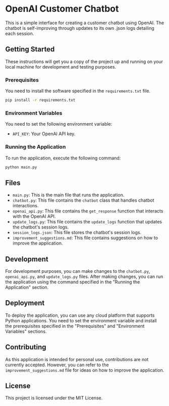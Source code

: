 # OpenAI Customer Chatbot

This is a simple interface for creating a customer chatbot using OpenAI. The chatbot is self-improving through updates to its own .json logs detailing each session.

## Getting Started

These instructions will get you a copy of the project up and running on your local machine for development and testing purposes.

### Prerequisites

You need to install the software specified in the `requirements.txt` file.

```bash
pip install -r requirements.txt
```

### Environment Variables

You need to set the following environment variable:

- `API_KEY`: Your OpenAI API key.

### Running the Application

To run the application, execute the following command:

```bash
python main.py
```

## Files

- `main.py`: This is the main file that runs the application.
- `chatbot.py`: This file contains the `chatbot` class that handles chatbot interactions.
- `openai_api.py`: This file contains the `get_response` function that interacts with the OpenAI API.
- `update_logs.py`: This file contains the `update_logs` function that updates the chatbot's session logs.
- `session_logs.json`: This file stores the chatbot's session logs.
- `improvement_suggestions.md`: This file contains suggestions on how to improve the application.

## Development

For development purposes, you can make changes to the `chatbot.py`, `openai_api.py`, and `update_logs.py` files. After making changes, you can run the application using the command specified in the "Running the Application" section.

## Deployment

To deploy the application, you can use any cloud platform that supports Python applications. You need to set the environment variable and install the prerequisites specified in the "Prerequisites" and "Environment Variables" sections.

## Contributing

As this application is intended for personal use, contributions are not currently accepted. However, you can refer to the `improvement_suggestions.md` file for ideas on how to improve the application.

## License

This project is licensed under the MIT License.